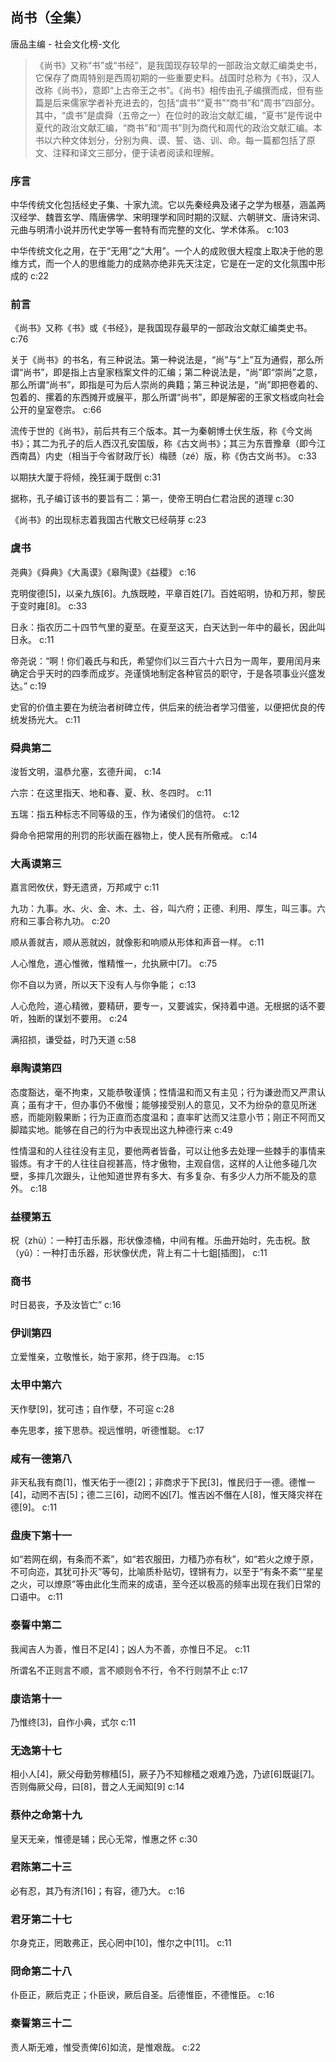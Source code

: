 ## 尚书（全集）

唐品主编  -  社会文化榜-文化

> 《尚书》又称“书”或“书经”，是我国现存较早的一部政治文献汇编类史书，它保存了商周特别是西周初期的一些重要史料。战国时总称为《书》，汉人改称《尚书》，意即“上古帝王之书”。《尚书》相传由孔子编撰而成，但有些篇是后来儒家学者补充进去的，包括“虞书”“夏书”“商书”和“周书”四部分。其中，“虞书”是虞舜（五帝之一）在位时的政治文献汇编，“夏书”是传说中夏代的政治文献汇编，“商书”和“周书”则为商代和周代的政治文献汇编。本书以六种文体划分，分别为典、谟、誓、诰、训、命。每一篇都包括了原文、注释和译文三部分，便于读者阅读和理解。


### 序言

中华传统文化包括经史子集、十家九流。它以先秦经典及诸子之学为根基，涵盖两汉经学、魏晋玄学、隋唐佛学、宋明理学和同时期的汉赋、六朝骈文、唐诗宋词、元曲与明清小说并历代史学等一套特有而完整的文化、学术体系。 c:103

中华传统文化之用，在于“无用”之“大用”。一个人的成败很大程度上取决于他的思维方式，而一个人的思维能力的成熟亦绝非先天注定，它是在一定的文化氛围中形成的 c:22

### 前言

《尚书》又称《书》或《书经》，是我国现存最早的一部政治文献汇编类史书。 c:76

关于《尚书》的书名，有三种说法。第一种说法是，“尚”与“上”互为通假，那么所谓“尚书”，即是指上古皇家档案文件的汇编；第二种说法是，“尚”即“崇尚”之意，那么所谓“尚书”，即指是可为后人崇尚的典籍；第三种说法是，“尚”即把卷着的、包着的、摞着的东西摊开或展平，那么所谓“尚书”，即是解密的王家文档或向社会公开的皇室卷宗。 c:66

流传于世的《尚书》，前后共有三个版本。其一为秦朝博士伏生版，称《今文尚书》；其二为孔子的后人西汉孔安国版，称《古文尚书》；其三为东晋豫章（即今江西南昌）内史（相当于今省财政厅长）梅赜（zé）版，称《伪古文尚书》。 c:33

以期扶大厦于将倾，挽狂澜于既倒 c:31

据称，孔子编订该书的要旨有二：第一，使帝王明白仁君治民的道理 c:30

《尚书》的出现标志着我国古代散文已经萌芽 c:23

### 虞书

尧典》《舜典》《大禹谟》《皋陶谟》《益稷》 c:16

克明俊德[5]，以亲九族[6]。九族既睦，平章百姓[7]。百姓昭明，协和万邦，黎民于变时雍[8]。 c:33

日永：指农历二十四节气里的夏至。在夏至这天，白天达到一年中的最长，因此叫日永。 c:11

帝尧说：“啊！你们羲氏与和氏，希望你们以三百六十六日为一周年，要用闰月来确定合乎天时的四季而成岁。尧谨慎地制定各种官员的职守，于是各项事业兴盛发达。” c:19

史官的价值主要在为统治者树碑立传，供后来的统治者学习借鉴，以便把优良的传统发扬光大。 c:11

### 舜典第二

浚哲文明，温恭允塞，玄德升闻， c:14

六宗：在这里指天、地和春、夏、秋、冬四时。 c:11

五瑞：指五种标志不同等级的玉，作为诸侯们的信符。 c:12

舜命令把常用的刑罚的形状画在器物上，使人民有所儆戒。 c:14

### 大禹谟第三

嘉言罔攸伏，野无遗贤，万邦咸宁 c:11

九功：九事。水、火、金、木、土、谷，叫六府；正德、利用、厚生，叫三事。六府和三事合称九功。 c:20

顺从善就吉，顺从恶就凶，就像影和响顺从形体和声音一样。 c:11

人心惟危，道心惟微，惟精惟一，允执厥中[7]。 c:75

你不自以为贤，所以天下没有人与你争能； c:13

人心危险，道心精微，要精研，要专一，又要诚实，保持着中道。无根据的话不要听，独断的谋划不要用。 c:24

满招损，谦受益，时乃天道 c:58

### 皋陶谟第四

态度豁达，毫不拘束，又能恭敬谨慎；性情温和而又有主见；行为谦逊而又严肃认真；虽有才干，但办事仍不傲慢；能够接受别人的意见，又不为纷杂的意见所迷惑，而能刚毅果断；行为正直而态度温和；直率旷达而又注意小节；刚正不阿而又脚踏实地。能够在自己的行为中表现出这九种德行来 c:49

性情温和的人往往没有主见，要他两者皆备，可以让他多去处理一些棘手的事情来锻炼。有才干的人往往自视甚高，恃才傲物，主观自信，这样的人让他多碰几次壁，多摔几次跟头，让他知道世界有多大、有多复杂、有多少人力所不能及的意外。 c:18

### 益稷第五

柷（zhù）：一种打击乐器，形状像漆桶，中间有椎。乐曲开始时，先击柷。敔（yǔ）：一种打击乐器，形状像伏虎，背上有二十七鉏[插图]， c:11

### 商书

时日曷丧，予及汝皆亡” c:16

### 伊训第四

立爱惟亲，立敬惟长，始于家邦，终于四海。 c:15

### 太甲中第六

天作孽[9]，犹可违；自作孽，不可逭 c:28

奉先思孝，接下思恭。视远惟明，听德惟聪。 c:17

### 咸有一德第八

非天私我有商[1]，惟天佑于一德[2]；非商求于下民[3]，惟民归于一德。德惟一[4]，动罔不吉[5]；德二三[6]，动罔不凶[7]。惟吉凶不僭在人[8]，惟天降灾祥在德[9]。 c:11

### 盘庚下第十一

如“若网在纲，有条而不紊”，如“若农服田，力穑乃亦有秋”，如“若火之燎于原，不可向迩，其犹可扑灭”等句，比喻质朴贴切，铿锵有力，以至于“有条不紊”“星星之火，可以燎原”等由此化生而来的成语，至今还以极高的频率出现在我们日常的口语中。 c:11

### 泰誓中第二

我闻吉人为善，惟日不足[4]；凶人为不善，亦惟日不足。 c:11

所谓名不正则言不顺，言不顺则令不行，令不行则禁不止 c:17

### 康诰第十一

乃惟终[3]，自作小典，式尔 c:11

### 无逸第十七

相小人[4]，厥父母勤劳稼穑[5]，厥子乃不知稼穑之艰难乃逸，乃谚[6]既诞[7]。否则侮厥父母，曰[8]，昔之人无闻知[9] c:14

### 蔡仲之命第十九

皇天无亲，惟德是辅；民心无常，惟惠之怀 c:30

### 君陈第二十三

必有忍，其乃有济[16]；有容，德乃大。 c:16

### 君牙第二十七

尔身克正，罔敢弗正，民心罔中[10]，惟尔之中[11]。 c:11

### 冏命第二十八

仆臣正，厥后克正；仆臣谀，厥后自圣。后德惟臣，不德惟臣。 c:16

### 秦誓第三十二

责人斯无难，惟受责俾[6]如流，是惟艰哉。 c:22